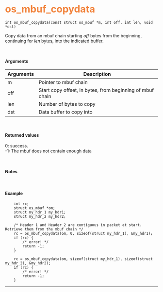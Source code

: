 ## <font color="#F2853F" style="font-size:24pt"> os_mbuf_copydata</font>

```no-highlight
int os_mbuf_copydata(const struct os_mbuf *m, int off, int len, void *dst)
```

Copy data from an mbuf chain starting *off* bytes from the beginning, continuing for *len* bytes, into the indicated buffer.

<br>

#### Arguments

| Arguments | Description |
|-----------|-------------|
| m |  Pointer to mbuf chain |
| off | Start copy offset, in bytes, from beginning of mbuf chain |
| len | Number of bytes to copy |
| dst | Data buffer to copy into |

<br>

#### Returned values

0: success.  
-1: The mbuf does not contain enough data

<br>

#### Notes

<br>

#### Example

```no-highlight
    int rc;
	struct os_mbuf *om;
    struct my_hdr_1 my_hdr1;	
    struct my_hdr_2 my_hdr2;	
	
    /* Header 1 and Header 2 are contiguous in packet at start. Retrieve them from the mbuf chain */	
    rc = os_mbuf_copydata(om, 0, sizeof(struct my_hdr_1), &my_hdr1);
    if (rc) {
        /* error! */
        return -1;
    }

    rc = os_mbuf_copydata(om, sizeof(struct my_hdr_1), sizeof(struct my_hdr_2), &my_hdr2);
    if (rc) {
        /* error! */
        return -1;
    }

```

---------------------
